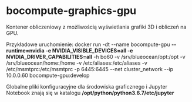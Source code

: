 # bocompute-graphics-gpu
Kontener obliczeniowy z możliwością wyświetlania grafiki 3D i obliczeń na GPU.

Przykładowe uruchomienie:
docker run -dt --name bocompute-gpu **--runtime=nvidia -e NVIDIA_VISIBLE_DEVICES=all -e NVIDIA_DRIVER_CAPABILITIES=all** -h bo60 -v /srv/blueocean/opt:/opt -v /srv/blueocean/home:/home -v /etc/aliases:/etc/aliases -v /etc/msmtprc:/etc/msmtprc -p 6445:6445 --net cluster_network --ip 10.0.0.60  bocompute-gpu:develop

Globalne pliki konfiguracyjne dla środowiska graficznego i Jupyter Notebook znają się w katalogu **/opt/python/python3.6.7/etc/jupyter**
